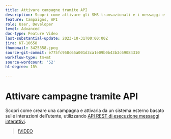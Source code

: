 ```yaml
---
title: Attivare campagne tramite API
description: Scopri come attivare gli SMS transazionali e i messaggi e-mail da un sistema esterno.
feature: Campaigns, API
role: User, Developer
level: Advanced
doc-type: Feature Video
last-substantial-update: 2023-10-31T00:00:00Z
jira: KT-10658
thumbnail: 3425358.jpeg
source-git-commit: e775fc958c65a001d3ca1e09b0b43b3c69084310
workflow-type: tm+mt
source-wordcount: '52'
ht-degree: 15%

---
```



# Attivare campagne tramite API

Scopri come creare una campagna e attivarla da un sistema esterno basato sulle interazioni dell’utente, utilizzando [API REST di esecuzione messaggi interattivi](https://developer.adobe.com/journey-optimizer-apis/references/messaging/#tag/execution).

>[!VIDEO](https://video.tv.adobe.com/v/3425358/?learn=on)
